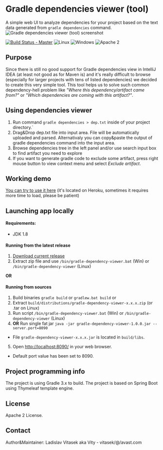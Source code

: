 # Gradle dependencies viewer (tool)
A simple web UI to analyze dependencies for your project based on the text data generated from ```gradle dependencies``` command.
![Gradle dependencies viewer (tool) screenshot](https://github.com/avast/gradle-dependencies-viewer/blob/master/web/screenshot.png)

[![Build Status - Master](https://travis-ci.org/avast/gradle-dependencies-viewer.svg?branch=master)](https://travis-ci.org/avast/gradle-dependencies-viewer) ![Linux](https://img.shields.io/badge/os-linux-green.svg?style=flat) ![Windows](https://img.shields.io/badge/os-windows-green.svg?style=flat) ![Apache 2](https://img.shields.io/badge/license-Apache2-blue.svg?style=flat)
## Purpose
Since there is still no good support for Gradle dependencies view in IntelliJ IDEA (at least not good as for Maven is) and it's really difficult to browse (especially for larger projects with tens of listed dependencies) we decided to create this very simple tool.
This tool helps us to solve such common dependency-hell problem like *"Where this dependency/artifact came from?"* or *"Which dependencies are coming with this artifact?"*.

## Using dependencies viewer
1. Run command ```gradle dependencies > dep.txt``` inside of your project directory.`
2. Drag&Drop dep.txt file into input area. File will be automatically uploaded and parsed. Alternativaly you can copy&paste the output of gradle dependencies command into the input area.
3. Browse dependencies tree in the left panel and/or use search input box to find artifact you need to explore
4. If you want to generate gradle code to exclude some artifact, press right mouse button to view context menu and select *Exclude artifact*.

## Working demo
[You can try to use it here](http://gradle.vity.cz/)
(it's located on Heroku, sometimes it requires more time to load, please be patient)
## Launching app locally

#### Requirements:
- JDK 1.8

#### Running from the latest release
1. [Download current release](https://github.com/avast/gradle-dependencies-viewer/files/790796/gradle-dependencies-viewer-1.0.0.zip)
2. Extract zip file and use ```/bin/gradle-dependency-viewer.bat``` (Win) or ```/bin/gradle-dependency-viewer``` (Linux)

**OR**

#### Running from sources
1. Build binaries ```gradle build``` or ```gradlew.bat build```  or
2. Extract ```build/distributions/gradle-dependency-viewer-x.x.x.zip``` (or .tar on Linux)
3. Run script ```/bin/gradle-dependency-viewer.bat``` (Win) or ```/bin/gradle-dependency-viewer``` (Linux)
4. **OR** Run single fat jar ```java -jar gradle-dependency-viewer-1.0.0.jar --server.port=8090```
 - File ```gradle-dependency-viewer-x.x.x.jar``` is located in ```build/libs```.
5. Open [http://localhost:8090/](http://localhost:8090/) in your web browser.
 - Default port value has been set to 8090.


## Project programming info
The project is using Gradle 3.x to build. The project is based on Spring Boot using Thymeleaf template engine. 

## License
Apache 2 License.

## Contact
Author&Maintainer: Ladislav Vitasek  aka Vity - vitasek/@/avast.com

